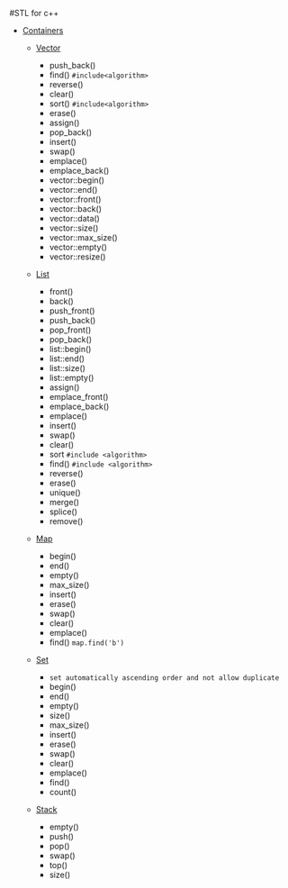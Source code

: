 #STL for c++
- [Containers](https://cplusplus.com/reference/stl)
    - [Vector](https://cplusplus.com/reference/vector/vector)
        - push_back()
        - find() `#include<algorithm>`
        - reverse()
        - clear()
        - sort() `#include<algorithm>`
        - erase()
        - assign()
        - pop_back()
        - insert()
        - swap()
        - emplace()
        - emplace_back()
        - vector::begin()
        - vector::end()
        - vector::front()
        - vector::back()
        - vector::data()
        - vector::size()
        - vector::max_size()
        - vector::empty()
        - vector::resize()

    - [List](https://cplusplus.com/reference/list/list)
        - front()
        - back()
        - push_front()
        - push_back()
        - pop_front()
        - pop_back()
        - list::begin()
        - list::end()
        - list::size()
        - list::empty()
        - assign()
        - emplace_front()
        - emplace_back()
        - emplace()
        - insert()
        - swap()
        - clear()
        - sort `#include <algorithm>`
        - find() `#include <algorithm>`
        - reverse()
        - erase()
        - unique()
        - merge()
        - splice()
        - remove()
    - [Map](https://cplusplus.com/reference/map/map)
        - begin()
        - end()
        - empty()
        - max_size()
        - insert()
        - erase()
        - swap()
        - clear()
        - emplace()
        - find() `map.find('b')`
    - [Set](https://cplusplus.com/reference/set/set/)
        - `set automatically ascending order and not allow duplicate`
        - begin()
        - end()
        - empty()
        - size()
        - max_size()
        - insert()
        - erase()
        - swap()
        - clear()
        - emplace()
        - find()
        - count()
    - [Stack](https://cplusplus.com/reference/stack/stack/)
        - empty()
        - push()
        - pop()
        - swap()
        - top()
        - size()